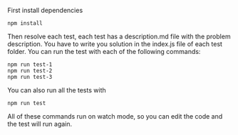 First install dependencies
```
npm install
```

Then resolve each test, each test has a description.md file with the problem description. 
You have to write you solution in the index.js file of each test folder.
You can run the test with each of the following commands:
```
npm run test-1
npm run test-2
npm run test-3
```

You can also run all the tests with
```
npm run test
```

All of these commands run on watch mode, so you can edit the code and the test will run again.


